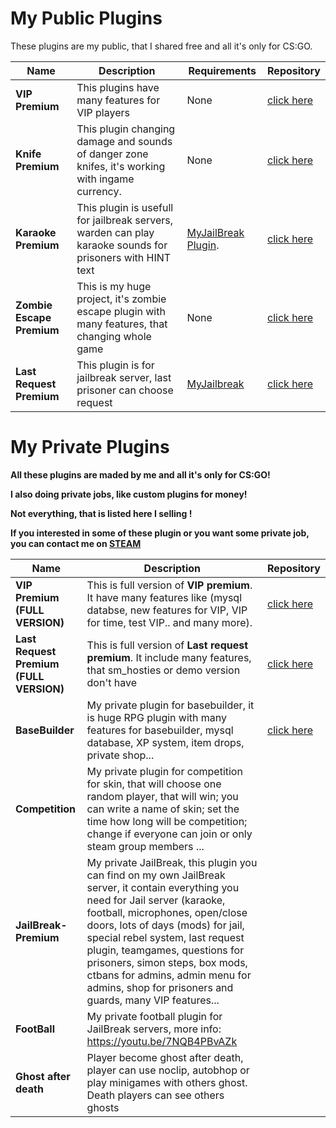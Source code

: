 # My Public Plugins

These plugins are my public, that I shared free and all it's only for CS:GO.

Name | Description | Requirements | Repository
--- | --- | --- | ---
**VIP Premium** | This plugins have many features for VIP players | None | [click here](https://github.com/SniperOO7/VIP-Premium-FULL-VERSION)
**Knife Premium** | This plugin changing damage and sounds of danger zone knifes, it's working with ingame currency. | None | [click here](https://github.com/SniperOO7/Knife-Premium)
**Karaoke Premium** | This plugin is usefull for jailbreak servers, warden can play karaoke sounds for prisoners with HINT text | [MyJailBreak Plugin](https://forums.alliedmods.net/showthread.php?t=283212). | [click here](https://github.com/hallucinogenic/CS-GO-Glow-Menu)
**Zombie Escape Premium**  | This is my huge project, it's zombie escape plugin with many features, that changing whole game | None | [click here](https://github.com/SniperOO7/Zombie-Escape-Premium)
**Last Request Premium**  | This plugin is for jailbreak server, last prisoner can choose request | [MyJailbreak](https://forums.alliedmods.net/showthread.php?t=283212) | [click here](https://github.com/SniperOO7/LastRequest-Premium-FULL-VERSION)

# My Private Plugins

**All these plugins are maded by me and all it's only for CS:GO!**

**I also doing private jobs, like custom plugins for money!**

**Not everything, that is listed here I selling !**

**If you interested in some of these plugin or you want some private job, you can contact me on [STEAM](https://steamcommunity.com/id/Sniper-oo7/)**

Name | Description | Repository
--- | --- | ---
**VIP Premium (FULL VERSION)** | This is full version of <b>VIP premium</b>. <br>It have many features like (mysql databse, new features for VIP, VIP for time, test VIP.. and many more). | [click here](https://github.com/SniperOO7/VIP-Premium-FULL-VERSION)
**Last Request Premium (FULL VERSION)** | This is full version of <b>Last request premium</b>. It include many features, that sm_hosties or demo version don't have | [click here](https://github.com/SniperOO7/LastRequest-Premium-FULL-VERSION)
**BaseBuilder** | My private plugin for basebuilder, it is huge RPG plugin with many features for basebuilder, mysql database, XP system, item drops, private shop... | [click here](https://drive.google.com/file/d/1-MTUqCeBimbIG4NKGjCwxmGrdbtpMSkQ/view?usp=sharing)
**Competition** | My private plugin for competition for skin, that will choose one random player, that will win; you can write a name of skin; set the time how long will be competition; change if everyone can join or only steam group members ... | 
**JailBreak-Premium** | My private JailBreak, this plugin you can find on my own JailBreak server, it contain everything you need for Jail server (karaoke, football, microphones, open/close doors, lots of days (mods) for jail, special rebel system, last request plugin, teamgames, questions for prisoners, simon steps, box mods, ctbans for admins, admin menu for admins, shop for prisoners and guards, many VIP features... | 
**FootBall** | My private football plugin for JailBreak servers, more info: https://youtu.be/7NQB4PBvAZk | 
**Ghost after death** | Player become ghost after death, player can use noclip, autobhop or play minigames with others ghost. Death players can see others ghosts | 
